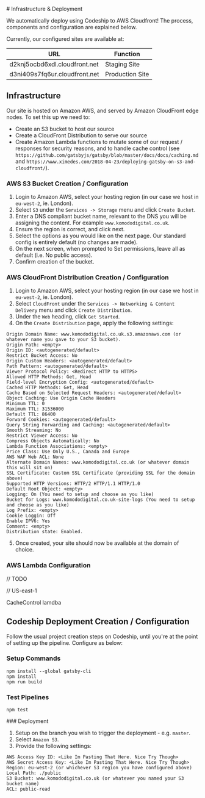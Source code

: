 # Infrastructure & Deployment

We automatically deploy using Codeship to AWS Cloudfront! The process, components and configuration are explained below.

Currently, our configured sites are available at:

URL                              | Function                                 
-------------------------------- | ---------------
d2knj5ocbd6xdl.cloudfront.net    | Staging Site
d3ni409s7fq6ur.cloudfront.net    | Production Site

## Infrastructure

Our site is hosted on Amazon AWS, and served by Amazon CloudFront edge nodes. To set this up we need to:

 - Create an S3 bucket to host our source
 - Create a CloudFront Distribution to serve our source
 - Create Amazon Lambda functions to mutate some of our request / responses for security reasons, and to handle cache control (see `https://github.com/gatsbyjs/gatsby/blob/master/docs/docs/caching.md` and `https://www.ximedes.com/2018-04-23/deploying-gatsby-on-s3-and-cloudfront/`).

### AWS S3 Bucket Creation / Configuration

1. Login to Amazon AWS, select your hosting region (in our case we host in `eu-west-2`, ie. London).
2. Select `S3` under the `Services -> Storage` menu and click `Create Bucket`.
3. Enter a DNS compliant bucket name, relevant to the DNS you will be assigning the content. For example `www.komododigital.co.uk`.
4. Ensure the region is correct, and click next.
5. Select the options as you would like on the next page. Our standard config is entirely default (no changes are made).
6. On the next screen, when prompted to Set permissions, leave all as default (i.e. No public access).
7. Confirm creation of the bucket.

### AWS CloudFront Distribution Creation / Configuration

1. Login to Amazon AWS, select your hosting region (in our case we host in `eu-west-2`, ie. London).
2. Select `CloudFront` under the `Services -> Networking & Content Delivery` menu and click `Create Distribution`.
3. Under the `Web` heading, click `Get Started`.
4. On the `Create Distribution` page, apply the following settings:

```
Origin Domain Name: www.komododigital.co.uk.s3.amazonaws.com (or whatever name you gave to your S3 bucket). 
Origin Path: <empty>
Origin ID: <autogenerated/default>
Restrict Bucket Access: No
Origin Custom Headers: <autogenerated/default>
Path Pattern: <autogenerated/default>
Viewer Protocol Policy: <Redirect HTTP to HTTPS>
Allowed HTTP Methods: Get, Head
Field-level Encryption Config: <autogenerated/default>
Cached HTTP Methods: Get, Head
Cache Based on Selected Request Headers: <autogenerated/default>
Object Caching: Use Origin Cache Headers
Minimum TTL: 0
Maximum TTL: 31536000
Default TTL: 86400
Forward Cookies: <autogenerated/default>
Query String Forwarding and Caching: <autogenerated/default>
Smooth Streaming: No
Restrict Viewer Access: No
Compress Objects Automatically: No
Lambda Function Associations: <empty>
Price Class: Use Only U.S., Canada and Europe
AWS WAF Web ACL: None
Alternate Domain Names: www.komododigital.co.uk (or whatever domain this will sit on)
SSL Certificate: Custom SSL Certificate (providing SSL for the domain above)
Supported HTTP Versions: HTTP/2 HTTP/1.1 HTTP/1.0
Default Root Object: <empty>
Logging: On (You need to setup and choose as you like)
Bucket for Logs: www.komododigital.co.uk-site-logs (You need to setup and choose as you like)
Log Prefix: <empty>
Cookie Loggin: Off
Enable IPV6: Yes
Comment: <empty>
Distribution state: Enabled.
```

5. Once created, your site should now be available at the domain of choice.

### AWS Lambda Configuration

// TODO

// US-east-1

CacheControl lamdba

## Codeship Deployment Creation / Configuration

Follow the usual project creation steps on Codeship, until you're at the point of setting up the pipeline. Configure as below:

### Setup Commands

```
npm install --global gatsby-cli
npm install
npm run build
```

### Test Pipelines

```
npm test
```

### Deployment

1. Setup on the branch you wish to trigger the deployment - e.g. `master`.
2. Select `Amazon S3`.
3. Provide the following settings:

```
AWS Access Key ID: <Like Im Pasting That Here. Nice Try Though>
AWS Secret Access Key: <Like Im Pasting That Here. Nice Try Though>
Region: eu-west-2 (or whichever S3 region you have configured above)
Local Path: ./public
S3 Bucket: www.komododigital.co.uk (or whatever you named your S3 bucket name)
ACL: public-read
```